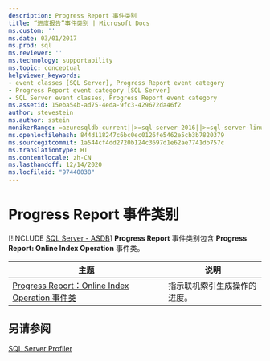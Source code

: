 ```yaml
---
description: Progress Report 事件类别
title: “进度报告”事件类别 | Microsoft Docs
ms.custom: ''
ms.date: 03/01/2017
ms.prod: sql
ms.reviewer: ''
ms.technology: supportability
ms.topic: conceptual
helpviewer_keywords:
- event classes [SQL Server], Progress Report event category
- Progress Report event category [SQL Server]
- SQL Server event classes, Progress Report event category
ms.assetid: 15eba54b-ad75-4eda-9fc3-429672da46f2
author: stevestein
ms.author: sstein
monikerRange: =azuresqldb-current||>=sql-server-2016||>=sql-server-linux-2017||=azuresqldb-mi-current
ms.openlocfilehash: 844d118247c6bc0ec0126fe5462e5cb3b7820379
ms.sourcegitcommit: 1a544cf4dd2720b124c3697d1e62ae7741db757c
ms.translationtype: HT
ms.contentlocale: zh-CN
ms.lasthandoff: 12/14/2020
ms.locfileid: "97440038"
---
```

# <a name="progress-report-event-category"></a>Progress Report 事件类别
[!INCLUDE [SQL Server - ASDB](../../includes/applies-to-version/sql-asdb.md)]
  **Progress Report** 事件类别包含 **Progress Report: Online Index Operation** 事件类。  
  
|主题|说明|  
|-----------|-----------------|  
|[Progress Report：Online Index Operation 事件类](../../relational-databases/event-classes/progress-report-online-index-operation-event-class.md)|指示联机索引生成操作的进度。|  
  
## <a name="see-also"></a>另请参阅  
 [SQL Server Profiler](../../tools/sql-server-profiler/sql-server-profiler.md)  
  
  
